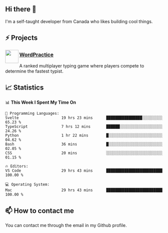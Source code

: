 <h2>Hi there 👋</h2>

<p>I'm a self-taught developer from Canada who likes building cool things.</p>

<h2>⚡ Projects</h2>

<img align="left" src="https://i.imgur.com/6RT8VFO.png" width="42" height="42" />
<h3><a target="_blank" href="https://wordpractice.io/">WordPractice</a></h3>
<p>A ranked multiplayer typing game where players compete to determine the fastest typist.</p>

<h2>📈 Statistics</h2>

<!--START_SECTION:waka-->
📊 **This Week I Spent My Time On** 

```text
💬 Programming Languages: 
Svelte                   19 hrs 23 mins      ████████████████░░░░░░░░░   65.23 % 
TypeScript               7 hrs 12 mins       ██████░░░░░░░░░░░░░░░░░░░   24.26 % 
Python                   1 hr 22 mins        █░░░░░░░░░░░░░░░░░░░░░░░░   04.62 % 
Bash                     36 mins             █░░░░░░░░░░░░░░░░░░░░░░░░   02.05 % 
CSS                      20 mins             ░░░░░░░░░░░░░░░░░░░░░░░░░   01.15 % 

🔥 Editors: 
VS Code                  29 hrs 43 mins      █████████████████████████   100.00 % 

💻 Operating System: 
Mac                      29 hrs 43 mins      █████████████████████████   100.00 % 
```


<!--END_SECTION:waka-->

<h2>📫 How to contact me</h2>

You can contact me through the email in my Github profile.

